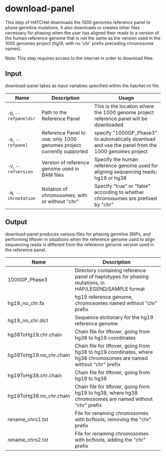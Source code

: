 # download-panel

This step of HATCHet downloads the 1000 genomes reference panel to phase germline mutations. It also downloads or creates other files necessary for phasing when the user has aligned their reads to a version of the human reference genome that is not the same as the version used in the 1000 genomes project (hg19, with no 'chr' prefix preceding chromosome names).

Note: This step requires access to the internet in order to download files.

## Input

download-panel takes as input variables specified within the hatchet.ini file.

| Name | Description | Usage |
|------|-------------|-------|
| `-D`, `--refpaneldir` | Path to the Reference Panel | This is the location where the 1000 genome project reference panel will be downloaded |
| `-R`, `--refpanel` | Reference Panel to use; only 1000 genomes project currently supported | specify "1000GP_Phase3" to automatically download and use the panel from the 1000 genomes project |
| `-V`, `--refversion` | Version of reference genome used in BAM files | Specify the human reference genome used for aligning sequencing reads; hg19 or hg38 |
| `-N`, `--chrnotation` | Notation of chromosomes, with or without "chr" | Specify "true" or "false" according to whether chromosomes are prefixed by "chr" |

## Output

download-panel produces various files for phasing germline SNPs, and performing liftover in situations when the reference genome used to align sequencing reads is different from the reference genome version used in the reference panel.

| Name | Description |
|------|-------------|
| 1000GP_Phase3 | Directory containing reference panel of haplotypes for phasing mutations, in HAP/LEGEND/SAMPLE format |
| hg19_no_chr.fa | hg19 reference genome, chromosomes named without "chr" prefix |
| hg19_no_chr.dict | Sequence dictionary for the hg19 reference genome |
| hg38ToHg19.chr.chain | Chain file for liftover, going from hg38 to hg19 coordinates |
| hg38ToHg19.no_chr.chain | Chain file for liftover, going from hg38 to hg19 coordinates, where hg38 chromosomes are named without "chr" prefix |
| hg19ToHg38.chr.chain | Chain file for liftover, going from hg19 to hg38 |
| hg19ToHg38.no_chr.chain | Chain file for liftover, going form hg19 to hg38, where hg38 chromosomes are named without "chr" prefix |
| rename_chrs1.txt | File for renaming chromosomes with bcftools, removing the "chr" prefix |
| rename_chrs2.txt | File for renaming chromosomes with bcftools, adding the "chr" prefix |
